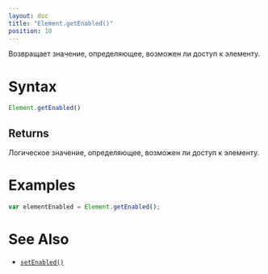 ```yaml
---
layout: doc
title: "Element.getEnabled()"
position: 10
---
```


Возвращает значение, определяющее, возможен ли доступ к элементу.

# Syntax

```js
Element.getEnabled()
```
## Returns

Логическое значение, определяющее, возможен ли доступ к элементу.

# Examples

```js
var elementEnabled = Element.getEnabled();
```

# See Also

* [`setEnabled()`](../Element.setEnabled/)
